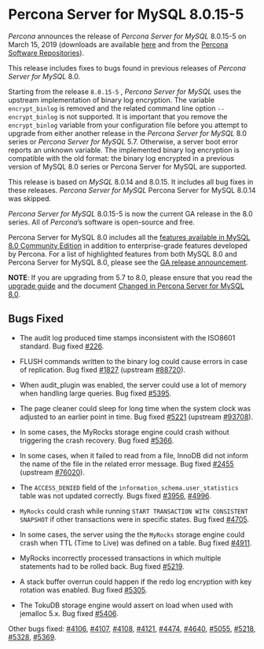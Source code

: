 # Percona Server for MySQL 8.0.15-5

*Percona* announces the release of *Percona Server for MySQL* 8.0.15-5 on March 15, 2019
(downloads are available [here](https://www.percona.com/downloads/Percona-Server-8.0/) and from the [Percona
Software Repositories](https://www.percona.com/doc/percona-server/8.0/installation.html#installing-from-binaries)).

This release includes fixes to bugs found in previous releases of *Percona Server for MySQL* 8.0.

Starting from the release `8.0.15-5` , *Percona Server for MySQL* uses the upstream
implementation of binary log encryption. The variable `encrypt_binlog` is
removed and the related command line option `--encrypt_binlog` is not
supported. It is important that you remove the `encrypt_binlog` variable from
your configuration file before you attempt to upgrade from either another
release in the *Percona Server for MySQL* 8.0 series or *Percona Server for MySQL*
5.7. Otherwise, a server boot error reports an unknown
variable. The implemented binary log encryption is compatible with the old
format: the binary log encrypted in a previous version of MySQL 8.0 series or
Percona Server for MySQL are supported.

This release is based on *MySQL* 8.0.14 and 8.0.15. It includes all
bug fixes in these releases. *Percona Server for MySQL* Percona Server for MySQL 8.0.14 was skipped.

*Percona Server for MySQL* 8.0.15-5 is now the current GA release in the 8.0
series. All of *Percona*’s software is open-source and free.

Percona Server for MySQL 8.0 includes all the [features available in MySQL 8.0
Community Edition](https://dev.mysql.com/doc/refman/8.0/en/mysql-nutshell.html) in addition to
enterprise-grade features developed by Percona.  For a list of highlighted
features from both MySQL 8.0 and Percona Server for MySQL 8.0, please see the
[GA release announcement](https://www.percona.com/blog/2018/12/21/announcing-general-availability-of-percona-server-for-mysql-8-0/).

**NOTE**: If you are upgrading from 5.7 to 8.0, please ensure that you read the
[upgrade guide](https://docs.percona.com/percona-server/8.0/upgrade.html) and
the document [Changed in Percona Server for MySQL 8.0](https://www.percona.com/doc/percona-server/8.0/changed_in_version.html).

## Bugs Fixed


* The audit log produced time stamps inconsistent with the ISO8601 standard. Bug
fixed [#226](https://jira.percona.com/browse/PS-226).


* FLUSH commands written to the binary log could cause errors in case of
replication. Bug fixed [#1827](https://jira.percona.com/browse/PS-1827) (upstream [#88720](http://bugs.mysql.com/bug.php?id=88720)).


* When audit_plugin was enabled, the server could use a lot of memory when
handling large queries.  Bug fixed [#5395](https://jira.percona.com/browse/PS-5395).


* The page cleaner could sleep for long time when the system clock was adjusted
to an earlier point in time. Bug fixed [#5221](https://jira.percona.com/browse/PS-5221) (upstream [#93708](http://bugs.mysql.com/bug.php?id=93708)).


* In some cases, the MyRocks storage engine could crash without triggering
the crash recovery. Bug fixed [#5366](https://jira.percona.com/browse/PS-5366).


* In some cases, when it failed to read from a file, InnoDB did not inform the
name of the file in the related error message. Bug fixed [#2455](https://jira.percona.com/browse/PS-2455)
(upstream [#76020](http://bugs.mysql.com/bug.php?id=76020)).


* The `ACCESS_DENIED` field of the `information_schema.user_statistics`
table was not updated correctly. Bugs fixed [#3956](https://jira.percona.com/browse/PS-3956), [#4996](https://jira.percona.com/browse/PS-4996).


* `MyRocks` could crash while running `START TRANSACTION WITH
CONSISTENT SNAPSHOT` if other transactions were in specific states. Bug fixed
[#4705](https://jira.percona.com/browse/PS-4705).


* In some cases, the server using the the `MyRocks` storage engine could
crash when TTL (Time to Live) was defined on a table. Bug fixed [#4911](https://jira.percona.com/browse/PS-4911).


* MyRocks incorrectly processed transactions in which multiple statements
had to be rolled back. Bug fixed [#5219](https://jira.percona.com/browse/PS-5219).


* A stack buffer overrun could happen if the redo log encryption with
key rotation was enabled. Bug fixed [#5305](https://jira.percona.com/browse/PS-5305).


* The TokuDB storage engine would assert on load when used with jemalloc 5.x. Bug fixed [#5406](https://jira.percona.com/browse/PS-5406).

Other bugs fixed:
[#4106](https://jira.percona.com/browse/PS-4106),
[#4107](https://jira.percona.com/browse/PS-4107),
[#4108](https://jira.percona.com/browse/PS-4108),
[#4121](https://jira.percona.com/browse/PS-4121),
[#4474](https://jira.percona.com/browse/PS-4474),
[#4640](https://jira.percona.com/browse/PS-4640),
[#5055](https://jira.percona.com/browse/PS-5055),
[#5218](https://jira.percona.com/browse/PS-5218),
[#5328](https://jira.percona.com/browse/PS-5328),
[#5369](https://jira.percona.com/browse/PS-5369).
